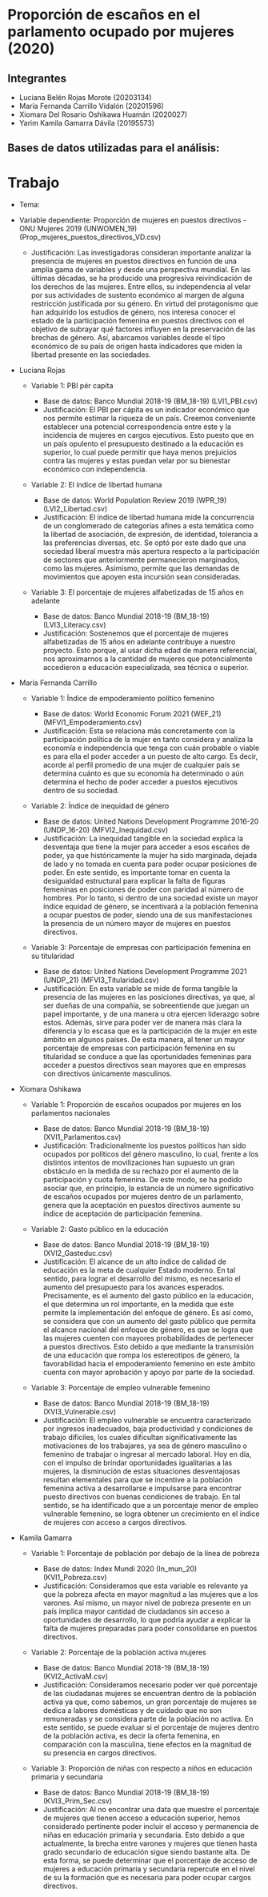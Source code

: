 # Proporción de escaños en el parlamento ocupado por mujeres (2020)
 
 ## Integrantes
  - Luciana Belén Rojas Morote (20203134) 
  - María Fernanda Carrillo Vidalón (20201596)
  - Xiomara Del Rosario Oshikawa Huamán (2020027)
  - Yarim Kamila Gamarra Dávila (20195573)

## Bases de datos utilizadas para el análisis:

# Trabajo
- Tema: 
- Variable dependiente: Proporción de mujeres en puestos directivos - ONU Mujeres 2019 (UNWOMEN_19) (Prop_mujeres_puestos_directivos_VD.csv)
    - Justificación:
    Las investigadoras consideran importante analizar la presencia de mujeres en puestos directivos en función de una amplia gama de variables y desde una perspectiva mundial. En las últimas décadas, se ha producido una progresiva reivindicación de los derechos de las mujeres. Entre ellos, su independencia al velar por sus actividades de sustento económico al margen de alguna restricción justificada por su género. En virtud del protagonismo que han adquirido los estudios de género, nos interesa conocer el estado de la participación femenina en puestos directivos con el objetivo de subrayar qué factores influyen en la preservación de las brechas de género. Así, abarcamos variables desde el tipo económico de su país de origen hasta indicadores que miden la libertad presente en las sociedades.
    
- Luciana Rojas

  - Variable 1: PBI pér capita
    - Base de datos: Banco Mundial 2018-19 (BM_18-19) (LVI1_PBI.csv) 
    - Justificación: El PBI per cápita es un indicador económico que nos permite estimar la riqueza de un país. Creemos conveniente establecer una potencial correspondencia entre este y la incidencia de mujeres en cargos ejecutivos. Esto puesto que en un país opulento el presupuesto destinado a la educación es superior, lo cual puede permitir que haya menos prejuicios contra las mujeres y estas puedan velar por su bienestar económico con independencia.

  - Variable 2: El índice de libertad humana
    - Base de datos: World Population Review 2019 (WPR_19) (LVI2_Libertad.csv)
    - Justificación: El índice de libertad humana mide la concurrencia de un conglomerado de categorías afines a esta temática como la libertad de asociación, de expresión, de identidad, tolerancia a las preferencias diversas, etc. Se optó por este dado que una sociedad liberal muestra más apertura respecto a la participación de sectores que anteriormente permanecieron marginados, como las mujeres. Asimismo, permite que las demandas de movimientos que apoyen esta incursión sean consideradas.

  - Variable 3: El porcentaje de mujeres alfabetizadas de 15 años en adelante
    - Base de datos: Banco Mundial 2018-19 (BM_18-19) (LVI3_Literacy.csv) 
    - Justificación: Sostenemos que el porcentaje de mujeres alfabetizadas de 15 años en adelante contribuye a nuestro proyecto. Esto porque, al usar dicha edad de manera referencial, nos aproximarnos a la cantidad de mujeres que potencialmente accedieron a educación especializada, sea técnica o superior.
    
 - María Fernanda Carrillo

   - Variable 1: Índice de empoderamiento político femenino
      - Base de datos: World Economic Forum 2021 (WEF_21) (MFVI1_Empoderamiento.csv)
      - Justificación: Esta se relaciona más concretamente con la participación política de la mujer en tanto considera y analiza la economía e independencia que tenga con cuán probable o viable es para ella el poder acceder a un puesto de alto cargo. Es decir, acorde al perfil promedio de una mujer de cualquier país se determina cuánto es que su economía ha determinado o aún determina el hecho de poder acceder a puestos ejecutivos dentro de su sociedad.

   - Variable 2: Índice de inequidad de género
      - Base de datos: United Nations Development Programme 2016-20 (UNDP_16-20) (MFVI2_Inequidad.csv)
      - Justificación: La inequidad tangible en la sociedad explica la desventaja que tiene la mujer para acceder a esos escaños de poder, ya que históricamente la mujer ha sido marginada, dejada de lado y no tomada en cuenta para poder ocupar posiciones de poder. En este sentido, es importante tomar en cuenta la desigualdad estructural para explicar la falta de figuras femeninas en posiciones de poder con paridad al número de hombres. Por lo tanto, si dentro de una sociedad existe un mayor índice equidad de género, se incentivará a la población femenina a ocupar puestos de poder, siendo una de sus manifestaciones la presencia de un número mayor de mujeres en puestos directivos. 

   - Variable 3: Porcentaje de empresas con participación femenina en su titularidad
      - Base de datos: United Nations Development Programme 2021 (UNDP_21) (MFVI3_Titularidad.csv)
      - Justificación: En esta variable se mide de forma tangible la presencia de las mujeres en las posiciones directivas, ya que, al ser dueñas de una compañía, se sobreentiende que juegan un papel importante, y de una manera u otra ejercen liderazgo sobre estos. Además, sirve para poder ver de manera más clara la diferencia y lo escasa que es la participación de la mujer en este ámbito en algunos países. De esta manera, al tener un mayor porcentaje de empresas con participación femenina en su titularidad se conduce a que las oportunidades femeninas para acceder a puestos directivos sean mayores que en empresas con directivos únicamente masculinos.
      
- Xiomara Oshikawa

   - Variable 1: Proporción de escaños ocupados por mujeres en los parlamentos nacionales
      - Base de datos: Banco Mundial 2018-19 (BM_18-19) (XVI1_Parlamentos.csv)
      - Justificación: Tradicionalmente los puestos políticos han sido ocupados por políticos del género masculino, lo cual, frente a los distintos intentos de movilizaciones han supuesto un gran obstáculo en la medida de su rechazo por el aumento de la participación y cuota femenina. De este modo, se ha podido asociar que, en principio, la estancia de un número significativo de escaños ocupados por mujeres dentro de un parlamento, genera que la aceptación en puestos directivos aumente su índice de aceptación de participación femenina.

   - Variable 2: Gasto público en la educación
      - Base de datos: Banco Mundial 2018-19 (BM_18-19) (XVI2_Gasteduc.csv) 
      - Justificación: El alcance de un alto índice de calidad de educación es la meta de cualquier Estado moderno. En tal sentido, para lograr el desarrollo del mismo, es necesario el aumento del presupuesto para los avances esperados. Precisamente, es el aumento del gasto público en la educación, el que determina un rol importante, en la medida que este permite la implementación del enfoque de género. Es así como, se considera que con un aumento del gasto público que permita el alcance nacional del enfoque de género, es que se logra que las mujeres cuenten con mayores probabilidades de pertenecer a puestos directivos. Esto debido a que mediante la transmisión de una educación que rompa los estereotipos de género, la favorabilidad hacia el empoderamiento femenino en este ámbito cuenta con mayor aprobación y apoyo por parte de la sociedad. 

   - Variable 3: Porcentaje de empleo vulnerable femenino
      - Base de datos: Banco Mundial 2018-19 (BM_18-19) (XVI3_Vulnerable.csv)
      - Justificación: El empleo vulnerable se encuentra caracterizado por ingresos inadecuados, baja productividad y condiciones de trabajo difíciles, los cuales dificultan significativamente las motivaciones de los trabajares, ya sea de género masculino o femenino de trabajar o ingresar al mercado laboral. Hoy en día, con el impulso de brindar oportunidades igualitarias a las mujeres, la disminución de estas situaciones desventajosas resultan elementales para que se incentive a la población femenina activa a desarrollarse e impulsarse para encontrar puesto directivos con buenas condiciones de trabajo. En tal sentido, se ha identificado que a un porcentaje menor de empleo vulnerable femenino, se logra obtener un crecimiento en el índice de mujeres con acceso a cargos directivos. 

 - Kamila Gamarra
 
   - Variable 1: Porcentaje de población por debajo de la línea de pobreza
      - Base de datos: Index Mundi 2020 (In_mun_20) (KVI1_Pobreza.csv)
      - Justificación: Consideramos que esta variable es relevante ya que la pobreza afecta en mayor magnitud a las mujeres que a los varones. Así mismo, un mayor nivel de pobreza presente en un país implica mayor cantidad de ciudadanos sin acceso a oportunidades de desarrollo, lo que podría ayudar a explicar la falta de mujeres preparadas para poder consolidarse en puestos directivos.

   - Variable 2: Porcentaje de la población activa mujeres
      - Base de datos: Banco Mundial 2018-19 (BM_18-19) (KVI2_ActivaM.csv) 
      - Justificación: Consideramos necesario poder ver qué porcentaje de las ciudadanas mujeres se encuentran dentro de la población activa ya que, como sabemos, un gran porcentaje de mujeres se dedica a labores domésticas y de cuidado que no son remuneradas y se considera parte de la población no activa. En este sentido, se puede evaluar si el porcentaje de mujeres dentro de la población activa, es decir la oferta femenina, en comparación con la masculina, tiene efectos en la magnitud de su presencia en cargos directivos.

   - Variable 3: Proporción de niñas con respecto a niños en educación primaria y secundaria
      - Base de datos: Banco Mundial 2018-19 (BM_18-19) (KVI3_Prim_Sec.csv) 
      - Justificación: Al no encontrar una data que muestre el porcentaje de mujeres que tienen acceso a educación superior, hemos considerado pertinente poder incluir el acceso y permanencia de niñas en educación primaria y secundaria. Esto debido a que actualmente, la brecha entre varones y mujeres que tienen hasta grado secundario de educación sigue siendo bastante alta. De esta forma, se puede determinar que el porcentaje de acceso de mujeres a educación primaria y secundaria repercute en el nivel de su la formación que es necesaria para poder ocupar cargos directivos.
